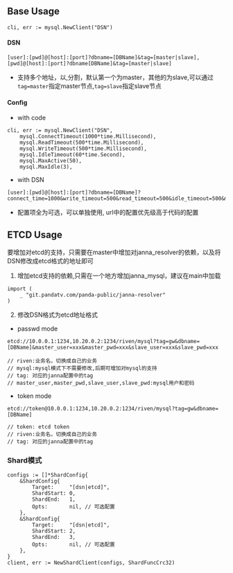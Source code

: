 ## Base Usage
```
cli, err := mysql.NewClient("DSN")
```

#### DSN
```
[user]:[pwd]@[host]:[port]?dbname=[DBName]&tag=[master|slave],[pwd]@[host]:[port]?dbname[DBName]&tag=[master|slave]
```

- 支持多个地址，以,分割，默认第一个为master，其他的为slave,可以通过`tag=master`指定master节点,`tag=slave`指定slave节点

#### Config

- with code

```
cli, err := mysql.NewClient("DSN",
    mysql.ConnectTimeout(1000*time.Millisecond),
    mysql.ReadTimeout(500*time.Millisecond),
    mysql.WriteTimeout(500*time.Millisecond),
    mysql.IdleTimeout(60*time.Second),
    mysql.MaxActive(50),
    mysql.MaxIdle(3),
```

- with DSN

```
[user]:[pwd]@[host]:[port]?dbname=[DBName]?connect_time=1000&write_timeout=500&read_timeout=500&idle_timeout=500&max_active=50&max_idle=3
```

- 配置项全为可选，可以单独使用, url中的配置优先级高于代码的配置

## ETCD Usage

要增加对etcd的支持，只需要在master中增加对janna_resolver的依赖，以及将DSN修改成etcd格式的地址即可

1. 增加etcd支持的依赖,只需在一个地方增加janna_mysql，建议在main中加载
```
import (
	_ "git.pandatv.com/panda-public/janna-resolver"
)
```

2. 修改DSN格式为etcd地址格式

- passwd mode

```
etcd://10.0.0.1:1234,10.20.0.2:1234/riven/mysql?tag=gw&dbname=[DBName]&master_user=xxx&master_pwd=xxx&slave_user=xxx&slave_pwd=xxx

// riven:业务名，切换成自己的业务
// mysql:mysql模式下不需要修改,后期可增加对mysql的支持
// tag: 对应的janna配置中的tag
// master_user,master_pwd,slave_user,slave_pwd:mysql用户和密码
```

- token mode

```
etcd://token@10.0.0.1:1234,10.20.0.2:1234/riven/mysql?tag=gw&dbname=[DBName]

// token: etcd token
// riven:业务名，切换成自己的业务
// tag: 对应的janna配置中的tag
```
### Shard模式

```
configs := []*ShardConfig{
    &ShardConfig{
        Target:     "[dsn|etcd]",
        ShardStart: 0,
        ShardEnd:   1,
        Opts:       nil, // 可选配置
    },
    &ShardConfig{
        Target:     "[dsn|etcd]",
        ShardStart: 2,
        ShardEnd:   3,
        Opts:       nil, // 可选配置
    },
}
client, err := NewShardClient(configs, ShardFuncCrc32)

```
